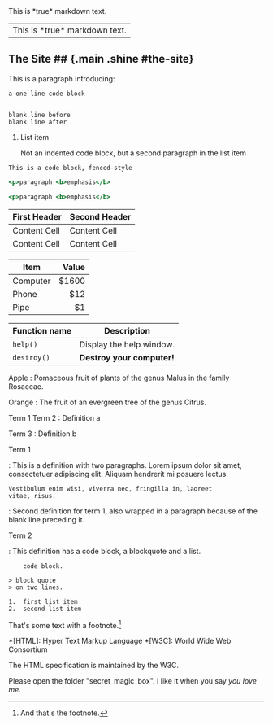 <div markdown="1">
This is *true* markdown text.
</div>
<table>
<tr>
<td markdown="1">This is *true* markdown text.</td>
</tr>
</table>

## The Site ##    {.main .shine #the-site}

This is a paragraph introducing:

~~~~~~~~~~~~~~~~~~~~~
a one-line code block
~~~~~~~~~~~~~~~~~~~~~

~~~

blank line before
blank line after

~~~

1.  List item

    Not an indented code block, but a second paragraph
    in the list item

~~~~
This is a code block, fenced-style
~~~~

~~~~~~~~~~~~~~~~~~~~~~~~~~~~ .html
<p>paragraph <b>emphasis</b>
~~~~~~~~~~~~~~~~~~~~~~~~~~~~

~~~~~~~~~~~~~~~~~~~~~~~~~~~~ {.html #example-1}
<p>paragraph <b>emphasis</b>
~~~~~~~~~~~~~~~~~~~~~~~~~~~~

First Header  | Second Header
------------- | -------------
Content Cell  | Content Cell
Content Cell  | Content Cell

| Item      | Value |
| --------- | -----:|
| Computer  | $1600 |
| Phone     |   $12 |
| Pipe      |    $1 |

| Function name | Description                    |
| ------------- | ------------------------------ |
| `help()`      | Display the help window.       |
| `destroy()`   | **Destroy your computer!**     |


Apple
:   Pomaceous fruit of plants of the genus Malus in 
    the family Rosaceae.

Orange
:   The fruit of an evergreen tree of the genus Citrus.



Term 1
Term 2
:   Definition a

Term 3
:   Definition b


Term 1

:   This is a definition with two paragraphs. Lorem ipsum 
    dolor sit amet, consectetuer adipiscing elit. Aliquam 
    hendrerit mi posuere lectus.

    Vestibulum enim wisi, viverra nec, fringilla in, laoreet
    vitae, risus.

:   Second definition for term 1, also wrapped in a paragraph
    because of the blank line preceding it.

Term 2

:   This definition has a code block, a blockquote and a list.

        code block.

    > block quote
    > on two lines.

    1.  first list item
    2.  second list item

That's some text with a footnote.[^1]

[^1]: And that's the footnote.

*[HTML]: Hyper Text Markup Language
*[W3C]:  World Wide Web Consortium


The HTML specification
is maintained by the W3C.

Please open the folder "secret_magic_box".
I like it when you say _you love me_.